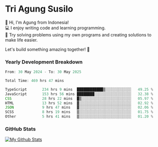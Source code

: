 # Tri Agung Susilo

👋 Hi, I'm Agung from Indonesia!<br>
💻 I enjoy writing code and learning programming.<br>
🧠 Try solving problems using my own programs and creating solutions to make life easier.

Let's build something amazing together! 🚀

### Yearly Development Breakdown

<!--START_SECTION:waka-->

```TypeScript JavaScript PHP
From: 30 May 2024 - To: 30 May 2025

Total Time: 469 hrs 47 mins

TypeScript       234 hrs 9 mins  ████████████▒░░░░░░░░░░░░   49.25 %
JavaScript       153 hrs 56 mins ████████░░░░░░░░░░░░░░░░░   32.38 %
CSS              28 hrs 22 mins  █▒░░░░░░░░░░░░░░░░░░░░░░░   05.97 %
HTML             13 hrs 52 mins  ▓░░░░░░░░░░░░░░░░░░░░░░░░   02.92 %
JSON             9 hrs 47 mins   ▓░░░░░░░░░░░░░░░░░░░░░░░░   02.06 %
SCSS             8 hrs 19 mins   ▒░░░░░░░░░░░░░░░░░░░░░░░░   01.75 %
Other            5 hrs 41 mins   ▒░░░░░░░░░░░░░░░░░░░░░░░░   01.20 %
```

<!--END_SECTION:waka-->

### GitHub Stats

[![My Github Stats](https://github-readme-stats.vercel.app/api?username=triagung128&show_icons=true&hide=contribs,issues&count_private=true&theme=tokyonight)](https://github.com/triagung128)

<!-- [![Top Langs](https://github-readme-stats.vercel.app/api/top-langs/?username=triagung128&layout=compact)](https://github.com/triagung128) -->
